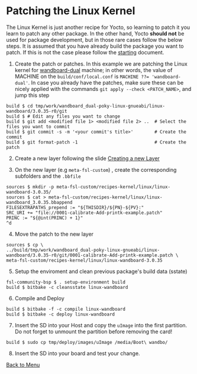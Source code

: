 # Patching the Linux Kernel

The Linux Kernel is just another recipe for Yocto, so learning to patch it you learn
to patch any other package. In the other hand, Yocto **should not** be used for 
package development, but in those rare cases follow the below steps. It is assumed
that you have already build the package you want to patch. If this is not the case
please follow the [starting](../8steps.html) document.

1. Create the patch or patches. In this example we are patching the
Linux kernel for [wandboard-dual](http://www.wandboard.org/) machine; in other
words, the value of MACHINE on the `build/conf/local.conf` is `MACHINE ??= 'wandboard-dual'`.
In case you already have the patches, make sure these can be nicely applied with the commands `git apply --check <PATCH_NAME>`, and jump
this step

~~~~{.bash}
build $ cd tmp/work/wandboard_dual-poky-linux-gnueabi/linux-wandboard/3.0.35-r0/git
build $ # Edit any files you want to change
build $ git add <modified file 1> <modified file 2> .. 	# Select the files you want to commit
build $ git commit -s -m '<your commit's title>'		# Create the commit
build $ git format-patch -1								# Create the patch
~~~~

2. Create a new layer following the slide [Creating a new Layer](./layer.html)

3. On the new layer (e.g `meta-fsl-custom`) , create the corresponding subfolders and the `.bbfile`

~~~~ {.bash}
sources $ mkdir -p meta-fsl-custom/recipes-kernel/linux/linux-wandboard-3.0.35/
sources $ cat > meta-fsl-custom/recipes-kernel/linux/linux-wandboard_3.0.35.bbappend
FILESEXTRAPATHS_prepend := "${THISDIR}/${PN}-${PV}:"
SRC_URI += "file://0001-calibrate-Add-printk-example.patch"
PRINC := "${@int(PRINC) + 1}"
^d
~~~~

4. Move the patch to the new layer

~~~~{.bash}
sources $ cp \
../build/tmp/work/wandboard_dual-poky-linux-gnueabi/linux-wandboard/3.0.35-r0/git/0001-calibrate-Add-printk-example.patch \
meta-fsl-custom/recipes-kernel/linux/linux-wandboard-3.0.35
~~~~


5. Setup the enviroment and clean previous package's build data (sstate)

~~~~{.bash}
fsl-community-bsp $ . setup-environment build
build $ bitbake -c cleansstate linux-wandboard
~~~~

6. Compile and Deploy

~~~~
build $ bitbake -f -c compile linux-wandboard
build $ bitbake -c deploy linux-wandboard
~~~~

7. Insert the SD into your Host and copy the `uImage` into the first partition. Do not
forget to unmount the partition before removing the card!

~~~~{.bash}
build $ sudo cp tmp/deploy/images/uImage /media/Boot\ wandbo/
~~~~

8. Insert the SD into your board and test your change. 


[Back to Menu](../menu.html#(2))
